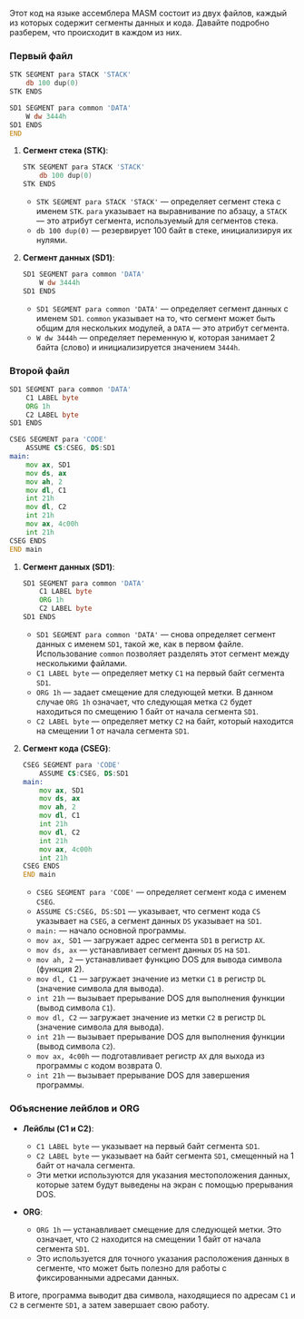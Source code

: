 Этот код на языке ассемблера MASM состоит из двух файлов, каждый из которых содержит сегменты данных и кода. Давайте подробно разберем, что происходит в каждом из них.

### Первый файл

```asm
STK SEGMENT para STACK 'STACK'
	db 100 dup(0)
STK ENDS

SD1 SEGMENT para common 'DATA'
	W dw 3444h
SD1 ENDS
END
```

1. **Сегмент стека (STK)**:
    ```asm
    STK SEGMENT para STACK 'STACK'
        db 100 dup(0)
    STK ENDS
    ```
    - `STK SEGMENT para STACK 'STACK'` — определяет сегмент стека с именем `STK`. `para` указывает на выравнивание по абзацу, а `STACK` — это атрибут сегмента, используемый для сегментов стека.
    - `db 100 dup(0)` — резервирует 100 байт в стеке, инициализируя их нулями.

2. **Сегмент данных (SD1)**:
    ```asm
    SD1 SEGMENT para common 'DATA'
        W dw 3444h
    SD1 ENDS
    ```
    - `SD1 SEGMENT para common 'DATA'` — определяет сегмент данных с именем `SD1`. `common` указывает на то, что сегмент может быть общим для нескольких модулей, а `DATA` — это атрибут сегмента.
    - `W dw 3444h` — определяет переменную `W`, которая занимает 2 байта (слово) и инициализируется значением `3444h`.

### Второй файл

```asm
SD1 SEGMENT para common 'DATA'
    C1 LABEL byte
    ORG 1h
    C2 LABEL byte
SD1 ENDS

CSEG SEGMENT para 'CODE'
    ASSUME CS:CSEG, DS:SD1
main:
    mov ax, SD1
    mov ds, ax
    mov ah, 2
    mov dl, C1
    int 21h
    mov dl, C2
    int 21h
    mov ax, 4c00h
    int 21h
CSEG ENDS
END main
```

1. **Сегмент данных (SD1)**:
    ```asm
    SD1 SEGMENT para common 'DATA'
        C1 LABEL byte
        ORG 1h
        C2 LABEL byte
    SD1 ENDS
    ```
    - `SD1 SEGMENT para common 'DATA'` — снова определяет сегмент данных с именем `SD1`, такой же, как в первом файле. Использование `common` позволяет разделять этот сегмент между несколькими файлами.
    - `C1 LABEL byte` — определяет метку `C1` на первый байт сегмента `SD1`.
    - `ORG 1h` — задает смещение для следующей метки. В данном случае `ORG 1h` означает, что следующая метка `C2` будет находиться по смещению 1 байт от начала сегмента `SD1`.
    - `C2 LABEL byte` — определяет метку `C2` на байт, который находится на смещении 1 от начала сегмента `SD1`.

2. **Сегмент кода (CSEG)**:
    ```asm
    CSEG SEGMENT para 'CODE'
        ASSUME CS:CSEG, DS:SD1
    main:
        mov ax, SD1
        mov ds, ax
        mov ah, 2
        mov dl, C1
        int 21h
        mov dl, C2
        int 21h
        mov ax, 4c00h
        int 21h
    CSEG ENDS
    END main
    ```
    - `CSEG SEGMENT para 'CODE'` — определяет сегмент кода с именем `CSEG`.
    - `ASSUME CS:CSEG, DS:SD1` — указывает, что сегмент кода `CS` указывает на `CSEG`, а сегмент данных `DS` указывает на `SD1`.
    - `main:` — начало основной программы.
    - `mov ax, SD1` — загружает адрес сегмента `SD1` в регистр `AX`.
    - `mov ds, ax` — устанавливает сегмент данных `DS` на `SD1`.
    - `mov ah, 2` — устанавливает функцию DOS для вывода символа (функция 2).
    - `mov dl, C1` — загружает значение из метки `C1` в регистр `DL` (значение символа для вывода).
    - `int 21h` — вызывает прерывание DOS для выполнения функции (вывод символа `C1`).
    - `mov dl, C2` — загружает значение из метки `C2` в регистр `DL` (значение символа для вывода).
    - `int 21h` — вызывает прерывание DOS для выполнения функции (вывод символа `C2`).
    - `mov ax, 4c00h` — подготавливает регистр `AX` для выхода из программы с кодом возврата 0.
    - `int 21h` — вызывает прерывание DOS для завершения программы.

### Объяснение лейблов и ORG

- **Лейблы (C1 и C2)**:
    - `C1 LABEL byte` — указывает на первый байт сегмента `SD1`.
    - `C2 LABEL byte` — указывает на байт сегмента `SD1`, смещенный на 1 байт от начала сегмента.
    - Эти метки используются для указания местоположения данных, которые затем будут выведены на экран с помощью прерывания DOS.

- **ORG**:
    - `ORG 1h` — устанавливает смещение для следующей метки. Это означает, что `C2` находится на смещении 1 байт от начала сегмента `SD1`.
    - Это используется для точного указания расположения данных в сегменте, что может быть полезно для работы с фиксированными адресами данных.

В итоге, программа выводит два символа, находящиеся по адресам `C1` и `C2` в сегменте `SD1`, а затем завершает свою работу.
